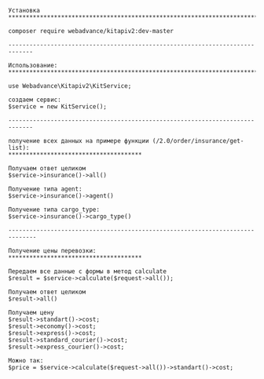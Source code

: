     
    
    Установка
    *****************************************************************************
    
    composer require webadvance/kitapiv2:dev-master
    
    -----------------------------------------------------------------------------
    
    Использование:
    *****************************************************************************
    
    use Webadvance\Kitapiv2\KitService;
    
    создаем сервис:
    $service = new KitService();
    
    -----------------------------------------------------------------------------
    
    получение всех данных на примере функции (/2.0/order/insurance/get-list):
    **************************************
    
    Получаем ответ целиком
    $service->insurance()->all()
    
    Получение типа agent:
    $service->insurance()->agent()
    
    Получение типа cargo_type:
    $service->insurance()->cargo_type()
    
    ------------------------------------------------------------------------------
    
    Получение цены перевозки:
    **************************************
    
    Передаем все данные с формы в метод calculate
    $result = $service->calculate($request->all());
    
    Получаем ответ целиком
    $result->all()
    
    Получаем цену
    $result->standart()->cost;
    $result->economy()->cost;
    $result->express()->cost;
    $result->standard_courier()->cost;
    $result->express_courier()->cost;
    
    Можно так:
    $price = $service->calculate($request->all())->standart()->cost;
    
    
    